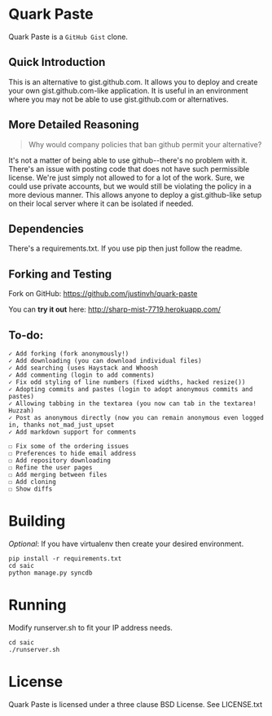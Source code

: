 # Quark Paste
Quark Paste is a `GitHub Gist` clone.


## Quick Introduction

This is an alternative to gist.github.com. It allows you to deploy and create your own gist.github.com-like application. It is useful in an environment where you may not be able to use gist.github.com or alternatives.


## More Detailed Reasoning

> Why would company policies that ban github permit your alternative?

It's not a matter of being able to use github--there's no problem with it. There's an issue with posting code that does not have such permissible license. We're just simply not allowed to for a lot of the work. Sure, we could use private accounts, but we would still be violating the policy in a more devious manner. This allows anyone to deploy a gist.github-like setup on their local server where it can be isolated if needed.


## Dependencies

There's a requirements.txt. If you use pip then just follow the readme. 


## Forking and Testing

Fork on GitHub: https://github.com/justinvh/quark-paste

You can **try it out** here: http://sharp-mist-7719.herokuapp.com/ 


## To-do:

    ✓ Add forking (fork anonymously!)
    ✓ Add downloading (you can download individual files)
    ✓ Add searching (uses Haystack and Whoosh 
    ✓ Add commenting (login to add comments) 
    ✓ Fix odd styling of line numbers (fixed widths, hacked resize())
    ✓ Adopting commits and pastes (login to adopt anonymous commits and pastes)
    ✓ Allowing tabbing in the textarea (you now can tab in the textarea! Huzzah)
    ✓ Post as anonymous directly (now you can remain anonymous even logged in, thanks not_mad_just_upset
    ✓ Add markdown support for comments
   
    ☐ Fix some of the ordering issues
    ☐ Preferences to hide email address
    ☐ Add repository downloading
    ☐ Refine the user pages
    ☐ Add merging between files
    ☐ Add cloning
    ☐ Show diffs


# Building
*Optional*: If you have virtualenv then create your desired environment.

    pip install -r requirements.txt
    cd saic
    python manage.py syncdb


# Running
Modify runserver.sh to fit your IP address needs.

    cd saic
    ./runserver.sh


# License
Quark Paste is licensed under a three clause BSD License. See LICENSE.txt
